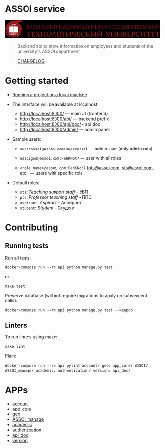 # ASSOI service

![img.png](doc/static/images/kstu.png)

> Backend api to store information on employees and students of the university's ASSOI department

> [CHANGELOG](CHANGELOG.md)

# Getting started

- [Running a project on a local machine](doc/Docker_en.md)

- The interface will be available at localhost:
    - [http://localhost:8000/](http://localhost:8000/) — main UI (frontend)
    - [http://localhost:8000/api/](http://localhost:8000/api/) — backend prefix
    - [http://localhost:8000/api/doc/](http://localhost:8000/api/doc/) - api doc
    - [http://localhost:8000/admin/](http://localhost:8000/admin/) — admin panel

- Sample users:

    - `superassoi@assoi.com:superassoi` — admin user (only admin role)

    - `assoigod@assoi.com:FehKNot7` — user with all roles

    - `<role name>@assoi.com:FehKNot7` (pts@assoi.com, sts@assoi.com, etc.) — users with specific role
- Default roles:

    - `sts`: *Teaching support staff* - УВП
    - `pts`: *Professor teaching staff* - ППС
    - `aspirant`: *Aspirant* - Аспирант
    - `student`: *Student* - Студент

# Contributing

## Running tests

Run all tests:

```shell
docker-compose run --rm api python manage.py test
```

or

```shell
make test
```

Preserve database (will not require migrations to apply on subsequent calls):

```shell
docker-compose run --rm api python manage.py test --keepdb
```

## Linters

To run linters using make:

```shell
make lint
```

Plain:

```shell
docker-compose run --rm api pylint account/ geo/ app_core/ ASSOI/ ASSOI_manage/ academic/ authentication/ version/ api_doc/

```

# APPs

- [account](account/README.md)
- [app_core](app_core/README.md)
- [geo](geo/README.md)
- [ASSOI_manage](ASSOI_manage/README.md)
- [academic](academic/README.md)
- [authentication](authentication/README.md)
- [api_doc](api_doc/README.md)
- [version](version/README.md)